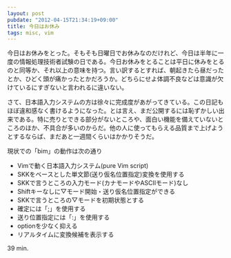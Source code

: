 ```yaml
---
layout: post
pubdate: "2012-04-15T21:34:19+09:00"
title: 今日はお休み
tags: misc, vim
---
```

今日はお休みをとった。そもそも日曜日でお休みなのだけれど、今日は半年に一度の情報処理技術者試験の日である。今日お休みをとることは平日に休みをとるのと同等か、それ以上の意味を持つ。言い訳するとすれば、朝起きたら昼だったとか、ひどく頭が痛かったとかだろうか。どちらにせよ体調不良などは意識が欠けているにすぎないと言われるに違いない。

さて、日本語入力システムの方は徐々に完成度があがってきている。この日記もほぼ違和感なく書けるようになった。とは言え、まだ公開するには恥ずかしい出来である。特に売りとできる部分がないところや、面白い機能を備えていないところのほか、不具合が多いのからだ。他の人に使ってもらえる品質まで上げようとするならば、まだあと一週間くらいはかかりそうだ。

現状での「bim」の動作は次の通り
- Vimで動く日本語入力システム(pure Vim script)
- SKKをベースとした単文節(送り仮名位置指定)変換を使用する
- SKKで言うところの入力モード(カナモードやASCIIモード)なし
- Shiftキーなしに▽モード開始・送り仮名位置指定ができる
- SKKで言うところの▽モードを初期状態とする
- 確定には「;」を使用する
- 送り位置指定には「:」を使用する
- optionを少なく抑える
- リアルタイムに変換候補を表示する

39 min.
